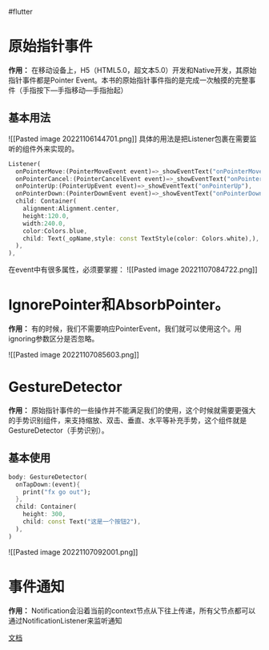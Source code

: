 #flutter
# 原始指针事件

**作用：** 在移动设备上，H5（HTML5.0，超文本5.0）开发和Native开发，其原始指针事件都是Pointer Event。本书的原始指针事件指的是完成一次触摸的完整事件（手指按下—手指移动—手指抬起）

## 基本用法

![[Pasted image 20221106144701.png]]
具体的用法是把Listener包裹在需要监听的组件外来实现的。
```Dart
Listener(  
  onPointerMove:(PointerMoveEvent event)=>_showEventText("onPointerMove"),  
  onPointerCancel:(PointerCancelEvent event)=>_showEventText("onPointerCancel"),  
  onPointerUp:(PointerUpEvent event)=>_showEventText("onPointerUp"),  
  onPointerDown:(PointerDownEvent event)=>_showEventText("onPointerDown"),  
  child: Container(  
    alignment:Alignment.center,  
    height:120.0,  
    width:240.0,  
    color:Colors.blue,  
    child: Text(_opName,style: const TextStyle(color: Colors.white),),  
  ),  
),
```

在event中有很多属性，必须要掌握：
![[Pasted image 20221107084722.png]]

# IgnorePointer和AbsorbPointer。

**作用：** 有的时候，我们不需要响应PointerEvent，我们就可以使用这个。用ignoring参数区分是否忽略。

![[Pasted image 20221107085603.png]]

# GestureDetector
**作用：** 原始指针事件的一些操作并不能满足我们的使用，这个时候就需要更强大的手势识别组件，来支持缩放、双击、垂直、水平等补充手势，这个组件就是GestureDetector（手势识别）。


## 基本使用

```Dart
body: GestureDetector(  
  onTapDown:(event){  
    print("fx go out");  
  },  
  child: Container(  
    height: 300,  
    child: const Text("这是一个按钮2"),  
  ),
)
```

![[Pasted image 20221107092001.png]]



# 事件通知

**作用：** Notification会沿着当前的context节点从下往上传递，所有父节点都可以通过NotificationListener来监听通知

[文档](https://book.flutterchina.club/chapter8/notification.html)